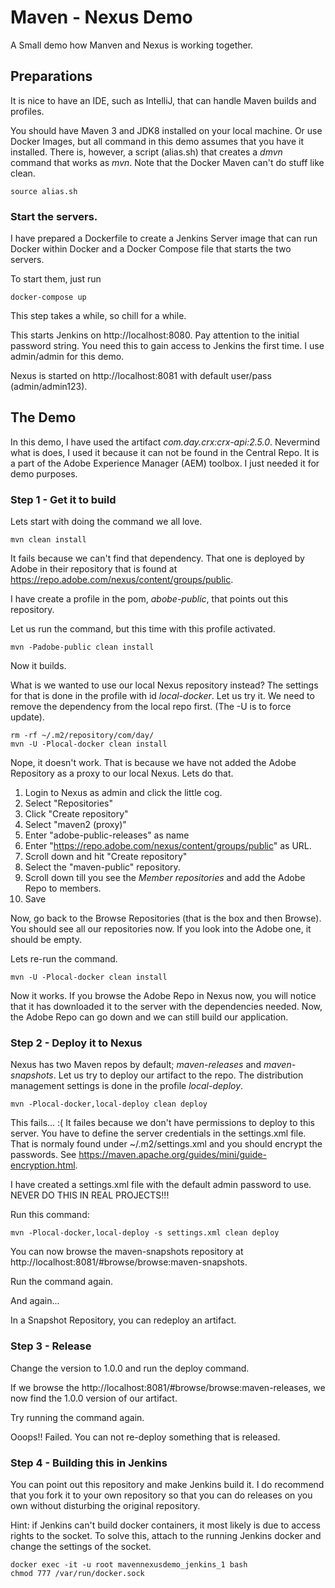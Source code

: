 # Maven - Nexus Demo

A Small demo how Manven and Nexus is working together.

## Preparations

It is nice to have an IDE, such as IntelliJ, that can handle Maven builds and profiles.

You should have Maven 3 and JDK8 installed on your local machine. Or use Docker Images, but
all command in this demo assumes that you have it installed. There is, however, a script (alias.sh) 
that creates a _dmvn_ command that works as _mvn_. Note that the Docker Maven can't do stuff like clean.

```commandline
source alias.sh
```

### Start the servers.

I have prepared a Dockerfile to create a Jenkins Server image that can run Docker within Docker and 
a Docker Compose file that starts the two servers.

To start them, just run
```commandline
docker-compose up
```

This step takes a while, so chill for a while.


This starts Jenkins on http://localhost:8080. Pay attention to the initial password string. You need
this to gain access to Jenkins the first time. I use admin/admin for this demo.

Nexus is started on http://localhost:8081 with default user/pass (admin/admin123).


## The Demo

In this demo, I have used the artifact _com.day.crx:crx-api:2.5.0_. Nevermind what is does, I used it because
it can not be found in the Central Repo. It is a part of the Adobe Experience Manager (AEM) toolbox. I just
needed it for demo purposes.

### Step 1 - Get it to build

Lets start with doing the command we all love.

```commandline
mvn clean install
``` 

It fails because we can't find that dependency. That one is deployed by Adobe in their repository that is
found at https://repo.adobe.com/nexus/content/groups/public.

I have create a profile in the pom, _abobe-public_, that points out this repository.

Let us run the command, but this time with this profile activated.

```commandline
mvn -Padobe-public clean install
```

Now it builds.

What is we wanted to use our local Nexus repository instead? The settings for that is done in the profile with id
_local-docker_. Let us try it. We need to remove the dependency from the local repo first. (The -U is to force update).

```commandline
rm -rf ~/.m2/repository/com/day/
mvn -U -Plocal-docker clean install
```

Nope, it doesn't work. That is because we have not added the Adobe Repository as a proxy to our local Nexus. Lets do that.

1. Login to Nexus as admin and click the little cog.
1. Select "Repositories"
1. Click "Create repository"
1. Select "maven2 (proxy)"
1. Enter "adobe-public-releases" as name
1. Enter "https://repo.adobe.com/nexus/content/groups/public" as URL.
1. Scroll down and hit "Create repository"
1. Select the "maven-public" repository.
1. Scroll down till you see the _Member repositories_ and add the Adobe Repo to members.
1. Save

Now, go back to the Browse Repositories (that is the box and then Browse). You should see all our repositories now. If you
look into the Adobe one, it should be empty.

Lets re-run the command.
```commandline
mvn -U -Plocal-docker clean install
```

Now it works. If you browse the Adobe Repo in Nexus now, you will notice
that it has downloaded it to the server with the dependencies needed. Now, the
Adobe Repo can go down and we can still build our application.

### Step 2 - Deploy it to Nexus

Nexus has two Maven repos by default; _maven-releases_ and _maven-snapshots_.
Let us try to deploy our artifact to the repo. The distribution management  settings is done in the profile _local-deploy_.

```commandline
mvn -Plocal-docker,local-deploy clean deploy
```

This fails... :( It failes because we don't have permissions to deploy to this server. You have to define the server
credentials in the settings.xml file. That is normaly found under ~/.m2/settings.xml and you should encrypt the passwords.
See https://maven.apache.org/guides/mini/guide-encryption.html.

I have created a settings.xml file with the default admin password to use. NEVER DO THIS IN REAL PROJECTS!!!

Run this command:
```commandline
mvn -Plocal-docker,local-deploy -s settings.xml clean deploy
```

You can now browse the maven-snapshots repository at http://localhost:8081/#browse/browse:maven-snapshots.

Run the command again.

And again...

In a Snapshot Repository, you can redeploy an artifact. 

### Step 3 - Release

Change the version to 1.0.0 and run the deploy command.

If we browse the http://localhost:8081/#browse/browse:maven-releases, we now find the 1.0.0 version of our artifact.

Try running the command again.

Ooops!! Failed. You can not re-deploy something that is released.

### Step 4 - Building this in Jenkins


You can point out this repository and make Jenkins build it. I do recommend that you fork it to your own
repository so that you can do releases on you own without disturbing the original repository.

Hint: if Jenkins can't build docker containers, it most likely is due to access rights to the socket.
To solve this, attach to the running Jenkins docker and change the settings of the socket.

```commandline
docker exec -it -u root mavennexusdemo_jenkins_1 bash
chmod 777 /var/run/docker.sock
```
